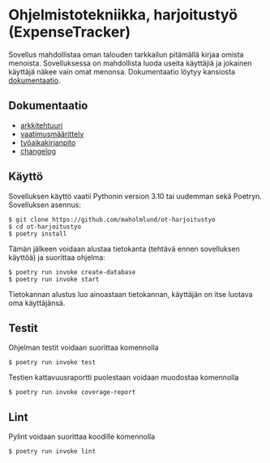 # Ohjelmistotekniikka, harjoitustyö (ExpenseTracker)

Sovellus mahdollistaa oman talouden tarkkailun pitämällä kirjaa omista menoista. Sovelluksessa on mahdollista luoda useita käyttäjiä ja jokainen käyttäjä näkee vain omat menonsa. Dokumentaatio löytyy kansiosta [dokumentaatio](dokumentaatio).

## Dokumentaatio

- [arkkitehtuuri](dokumentaatio/arkkitehtuuri.md)
- [vaatimusmäärittely](dokumentaatio/vaatimusmaarittely.md)
- [työaikakirjanpito](dokumentaatio/tuntikirjanpito.md)
- [changelog](dokumentaatio/changelog.md)

## Käyttö

Sovelluksen käyttö vaatii Pythonin version 3.10 tai uudemman sekä Poetryn. Sovelluksen asennus:

```
$ git clone https://github.com/maholmlund/ot-harjoitustyo
$ cd ot-harjoitustyo
$ poetry install
```

Tämän jälkeen voidaan alustaa tietokanta (tehtävä ennen sovelluksen käyttöä) ja suorittaa ohjelma:

```
$ poetry run invoke create-database
$ poetry run invoke start
```

Tietokannan alustus luo ainoastaan tietokannan, käyttäjän on itse luotava oma käyttäjänsä.

## Testit

Ohjelman testit voidaan suorittaa komennolla

```
$ poetry run invoke test
```

Testien kattavuusraportti puolestaan voidaan muodostaa komennolla

```
$ poetry run invoke coverage-report
```

## Lint

Pylint voidaan suorittaa koodille komennolla

```
$ poetry run invoke lint
```
